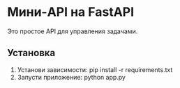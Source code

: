 # Мини-API на FastAPI

Это простое API для управления задачами.

## Установка
1. Установи зависимости:
   pip install -r requirements.txt
2. Запусти приложение:
   python app.py